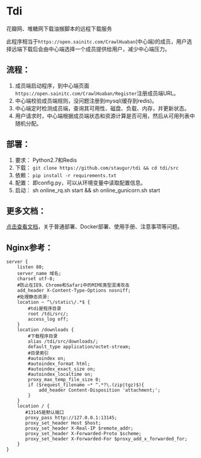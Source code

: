 # Tdi
花瓣网、堆糖网下载油猴脚本的远程下载服务

此程序相当于`https://open.sainitc.com/CrawlHuaban`(中心端)的成员，用户选择远端下载后会由中心端选择一个成员提供给用户，减少中心端压力。

## 流程：

1. 成员端启动程序，到中心端页面`https://open.sainitc.com/CrawlHuaban/Register`注册成员端URL。
2. 中心端校验成员端规则<ping>，没问题注册到mysql(缓存到redis)。
3. 中心端定时检测成员端<ping>，查询其可用性、磁盘、负载、内存，并更新状态。
4. 用户请求时，中心端根据成员端状态和资源计算是否可用，然后从可用列表中随机分配。

## 部署：

1. 要求： Python2.7和Redis
2. 下载： `git clone https://github.com/staugur/tdi && cd tdi/src`
3. 依赖： `pip install -r requirements.txt`
4. 配置： 即config.py，可以从环境变量中读取配置信息。
4. 启动： sh online_rq.sh start && sh online_gunicorn.sh start

## 更多文档：

[点击查看文档](http://docs.saintic.com/946799 "点击查看部署及使用文档")，关于普通部署、Docker部署、使用手册、注意事项等问题。

## Nginx参考：
```
server {
    listen 80;
    server_name 域名;
    charset utf-8;
    #防止在IE9、Chrome和Safari中的MIME类型混淆攻击
    add_header X-Content-Type-Options nosniff;
    #处理静态资源:
    location ~ ^\/static\/.*$ {
        #tdi是程序目录
        root /tdi/src/;
        access_log off;
    }
    location /downloads {
        #下载程序目录
        alias /tdi/src/downloads/;
        default_type application/octet-stream;
        #目录索引
        #autoindex on;
        #autoindex_format html;
        #autoindex_exact_size on;
        #autoindex_localtime on;
        proxy_max_temp_file_size 0;
        if ($request_filename ~* ^.*?\.(zip|tgz)$){
            add_header Content-Disposition 'attachment;';
        }
    }
    location / {
       #13145是默认端口
       proxy_pass http://127.0.0.1:13145;
       proxy_set_header Host $host;
       proxy_set_header X-Real-IP $remote_addr;
       proxy_set_header X-Forwarded-Proto $scheme;
       proxy_set_header X-Forwarded-For $proxy_add_x_forwarded_for;
    }
}
```